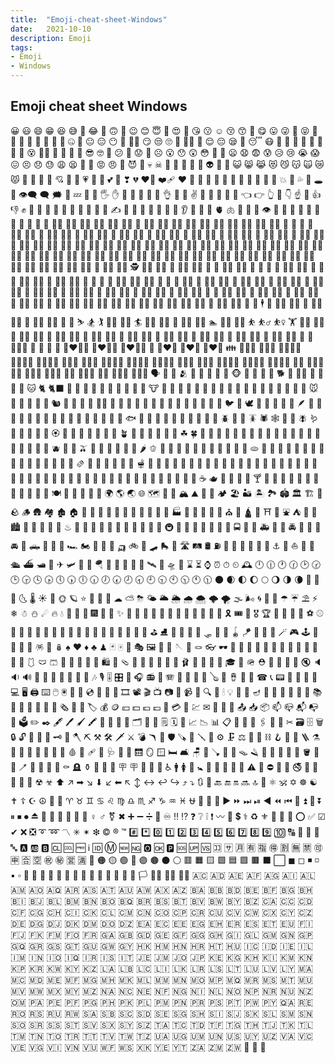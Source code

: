 ```yaml
---
title:  "Emoji-cheat-sheet-Windows"
date:   2021-10-10
description: Emoji
tags:
- Emoji
- Windows
---
```


## Emoji cheat sheet Windows

😀
😃
😄
😁
😆
😅
🤣
😂
🙂
🙃
🫠
😉
😊
😇
🥰
😍
🤩
😘
😗
☺
😚
😙
🥲
😋
😛
😜
🤪
😝
🤑
🤗
🤭
🫢
🫣
🤫
🤔
🫡
🤐
🤨
😐
😑
😶
🫥
😶‍🌫️
😏
😒
🙄
😬
😮‍💨
🤥
😌
😔
😪
🤤
😴
😷
🤒
🤕
🤢
🤮
🤧
🥵
🥶
🥴
😵
😵‍💫
🤯
🤠
🥳
🥸
😎
🤓
🧐
😕
🫤
😟
🙁
☹
😮
😯
😲
😳
🥺
🥹
😦
😧
😨
😰
😥
😢
😭
😱
😖
😣
😞
😓
😩
😫
🥱
😤
😡
😠
🤬
😈
👿
💀
☠
💩
🤡
👹
👺
👻
👽
👾
🤖
😺
😸
😹
😻
😼
😽
🙀
😿
😾
🙈
🙉
🙊
💌
💘
💝
💖
💗
💓
💞
💕
💟
❣
💔
❤️‍🔥
❤️‍🩹
❤
🧡
💛
💚
💙
💜
🤎
🖤
🤍
💋
💯
💢
💥
💫
💦
💨
🕳
💬
👁️‍🗨️
🗨
🗯
💭
💤
👋
🤚
🖐
✋
🖖
🫱
🫲
🫳
🫴
👌
🤌
🤏
✌
🤞
🫰
🤟
🤘
🤙
👈
👉
👆
🖕
👇
☝
🫵
👍
👎
✊
👊
🤛
🤜
👏
🙌
🫶
👐
🤲
🤝
🙏
✍
💅
🤳
💪
🦾
🦿
🦵
🦶
👂
🦻
👃
🧠
🫀
🫁
🦷
🦴
👀
👁
👅
👄
🫦
👶
🧒
👦
👧
🧑
👱
👨
🧔
🧔‍♂️
🧔‍♀️
👨‍🦰
👨‍🦱
👨‍🦳
👨‍🦲
👩
👩‍🦰
🧑‍🦰
👩‍🦱
🧑‍🦱
👩‍🦳
🧑‍🦳
👩‍🦲
🧑‍🦲
👱‍♀️
👱‍♂️
🧓
👴
👵
🙍
🙍‍♂️
🙍‍♀️
🙎
🙎‍♂️
🙎‍♀️
🙅
🙅‍♂️
🙅‍♀️
🙆
🙆‍♂️
🙆‍♀️
💁
💁‍♂️
💁‍♀️
🙋
🙋‍♂️
🙋‍♀️
🧏
🧏‍♂️
🧏‍♀️
🙇
🙇‍♂️
🙇‍♀️
🤦
🤦‍♂️
🤦‍♀️
🤷
🤷‍♂️
🤷‍♀️
🧑‍⚕️
👨‍⚕️
👩‍⚕️
🧑‍🎓
👨‍🎓
👩‍🎓
🧑‍🏫
👨‍🏫
👩‍🏫
🧑‍⚖️
👨‍⚖️
👩‍⚖️
🧑‍🌾
👨‍🌾
👩‍🌾
🧑‍🍳
👨‍🍳
👩‍🍳
🧑‍🔧
👨‍🔧
👩‍🔧
🧑‍🏭
👨‍🏭
👩‍🏭
🧑‍💼
👨‍💼
👩‍💼
🧑‍🔬
👨‍🔬
👩‍🔬
🧑‍💻
👨‍💻
👩‍💻
🧑‍🎤
👨‍🎤
👩‍🎤
🧑‍🎨
👨‍🎨
👩‍🎨
🧑‍✈️
👨‍✈️
👩‍✈️
🧑‍🚀
👨‍🚀
👩‍🚀
🧑‍🚒
👨‍🚒
👩‍🚒
👮
👮‍♂️
👮‍♀️
🕵
🕵️‍♂️
🕵️‍♀️
💂
💂‍♂️
💂‍♀️
🥷
👷
👷‍♂️
👷‍♀️
🫅
🤴
👸
👳
👳‍♂️
👳‍♀️
👲
🧕
🤵
🤵‍♂️
🤵‍♀️
👰
👰‍♂️
👰‍♀️
🤰
🫃
🫄
🤱
👩‍🍼
👨‍🍼
🧑‍🍼
👼
🎅
🤶
🧑‍🎄
🦸
🦸‍♂️
🦸‍♀️
🦹
🦹‍♂️
🦹‍♀️
🧙
🧙‍♂️
🧙‍♀️
🧚
🧚‍♂️
🧚‍♀️
🧛
🧛‍♂️
🧛‍♀️
🧜
🧜‍♂️
🧜‍♀️
🧝
🧝‍♂️
🧝‍♀️
🧞
🧞‍♂️
🧞‍♀️
🧟
🧟‍♂️
🧟‍♀️
🧌
💆
💆‍♂️
💆‍♀️
💇
💇‍♂️
💇‍♀️
🚶
🚶‍♂️
🚶‍♀️
🧍
🧍‍♂️
🧍‍♀️
🧎
🧎‍♂️
🧎‍♀️
🧑‍🦯
👨‍🦯
👩‍🦯
🧑‍🦼
👨‍🦼
👩‍🦼
🧑‍🦽
👨‍🦽
👩‍🦽
🏃
🏃‍♂️
🏃‍♀️
💃
🕺
🕴
👯
👯‍♂️
👯‍♀️
🧖
🧖‍♂️
🧖‍♀️
🧗
🧗‍♂️
🧗‍♀️
🤺
🏇
⛷
🏂
🏌
🏌️‍♂️
🏌️‍♀️
🏄
🏄‍♂️
🏄‍♀️
🚣
🚣‍♂️
🚣‍♀️
🏊
🏊‍♂️
🏊‍♀️
⛹
⛹️‍♂️
⛹️‍♀️
🏋
🏋️‍♂️
🏋️‍♀️
🚴
🚴‍♂️
🚴‍♀️
🚵
🚵‍♂️
🚵‍♀️
🤸
🤸‍♂️
🤸‍♀️
🤼
🤼‍♂️
🤼‍♀️
🤽
🤽‍♂️
🤽‍♀️
🤾
🤾‍♂️
🤾‍♀️
🤹
🤹‍♂️
🤹‍♀️
🧘
🧘‍♂️
🧘‍♀️
🛀
🛌
🧑‍🤝‍🧑
👭
👫
👬
💏
👩‍❤️‍💋‍👨
👨‍❤️‍💋‍👨
👩‍❤️‍💋‍👩
💑
👩‍❤️‍👨
👨‍❤️‍👨
👩‍❤️‍👩
👪
👨‍👩‍👦
👨‍👩‍👧
👨‍👩‍👧‍👦
👨‍👩‍👦‍👦
👨‍👩‍👧‍👧
👨‍👨‍👦
👨‍👨‍👧
👨‍👨‍👧‍👦
👨‍👨‍👦‍👦
👨‍👨‍👧‍👧
👩‍👩‍👦
👩‍👩‍👧
👩‍👩‍👧‍👦
👩‍👩‍👦‍👦
👩‍👩‍👧‍👧
👨‍👦
👨‍👦‍👦
👨‍👧
👨‍👧‍👦
👨‍👧‍👧
👩‍👦
👩‍👦‍👦
👩‍👧
👩‍👧‍👦
👩‍👧‍👧
🗣
👤
👥
🫂
👣
🦰
🦱
🦳
🦲
🐵
🐒
🦍
🦧
🐶
🐕
🦮
🐕‍🦺
🐩
🐺
🦊
🦝
🐱
🐈
🐈‍⬛
🦁
🐯
🐅
🐆
🐴
🐎
🦄
🦓
🦌
🦬
🐮
🐂
🐃
🐄
🐷
🐖
🐗
🐽
🐏
🐑
🐐
🐪
🐫
🦙
🦒
🐘
🦣
🦏
🦛
🐭
🐁
🐀
🐹
🐰
🐇
🐿
🦫
🦔
🦇
🐻
🐻‍❄️
🐨
🐼
🦥
🦦
🦨
🦘
🦡
🐾
🦃
🐔
🐓
🐣
🐤
🐥
🐦
🐧
🕊
🦅
🦆
🦢
🦉
🦤
🪶
🦩
🦚
🦜
🐸
🐊
🐢
🦎
🐍
🐲
🐉
🦕
🦖
🐳
🐋
🐬
🦭
🐟
🐠
🐡
🦈
🐙
🐚
🐌
🦋
🐛
🐜
🐝
🪲
🐞
🦗
🪳
🕷
🕸
🦂
🦟
🪰
🪱
🦠
💐
🌸
💮
🪷
🏵
🌹
🥀
🌺
🌻
🌼
🌷
🌱
🪴
🌲
🌳
🌴
🌵
🌾
🌿
☘
🍀
🍁
🍂
🍃
🪹
🪺
🍄
🍇
🍈
🍉
🍊
🍋
🍌
🍍
🥭
🍎
🍏
🍐
🍑
🍒
🍓
🫐
🥝
🍅
🫒
🥥
🥑
🍆
🥔
🥕
🌽
🌶
🫑
🥒
🥬
🥦
🧄
🧅
🥜
🫘
🌰
🍞
🥐
🥖
🫓
🥨
🥯
🥞
🧇
🧀
🍖
🍗
🥩
🥓
🍔
🍟
🍕
🌭
🥪
🌮
🌯
🫔
🥙
🧆
🥚
🍳
🥘
🍲
🫕
🥣
🥗
🍿
🧈
🧂
🥫
🍱
🍘
🍙
🍚
🍛
🍜
🍝
🍠
🍢
🍣
🍤
🍥
🥮
🍡
🥟
🥠
🥡
🦀
🦞
🦐
🦑
🦪
🍦
🍧
🍨
🍩
🍪
🎂
🍰
🧁
🥧
🍫
🍬
🍭
🍮
🍯
🍼
🥛
☕
🫖
🍵
🍶
🍾
🍷
🍸
🍹
🍺
🍻
🥂
🥃
🫗
🥤
🧋
🧃
🧉
🧊
🥢
🍽
🍴
🥄
🔪
🫙
🏺
🌍
🌎
🌏
🌐
🗺
🗾
🧭
🏔
⛰
🌋
🗻
🏕
🏖
🏜
🏝
🏞
🏟
🏛
🏗
🧱
🪨
🪵
🛖
🏘
🏚
🏠
🏡
🏢
🏣
🏤
🏥
🏦
🏨
🏩
🏪
🏫
🏬
🏭
🏯
🏰
💒
🗼
🗽
⛪
🕌
🛕
🕍
⛩
🕋
⛲
⛺
🌁
🌃
🏙
🌄
🌅
🌆
🌇
🌉
♨
🎠
🛝
🎡
🎢
💈
🎪
🚂
🚃
🚄
🚅
🚆
🚇
🚈
🚉
🚊
🚝
🚞
🚋
🚌
🚍
🚎
🚐
🚑
🚒
🚓
🚔
🚕
🚖
🚗
🚘
🚙
🛻
🚚
🚛
🚜
🏎
🏍
🛵
🦽
🦼
🛺
🚲
🛴
🛹
🛼
🚏
🛣
🛤
🛢
⛽
🛞
🚨
🚥
🚦
🛑
🚧
⚓
🛟
⛵
🛶
🚤
🛳
⛴
🛥
🚢
✈
🛩
🛫
🛬
🪂
💺
🚁
🚟
🚠
🚡
🛰
🚀
🛸
🧳
⌛
⏳
⌚
⏰
⏱
⏲
🕰
🕛
🕧
🕐
🕜
🕑
🕝
🕒
🕞
🕓
🕟
🕔
🕠
🕕
🕡
🕖
🕢
🕗
🕣
🕘
🕤
🕙
🕥
🕚
🕦
🌑
🌒
🌓
🌔
🌕
🌖
🌗
🌘
🌙
🌚
🌛
🌜
🌡
☀
🌝
🌞
🪐
⭐
🌟
🌠
🌌
☁
⛅
⛈
🌤
🌥
🌦
🌧
🌨
🌩
🌪
🌫
🌬
🌀
🌈
🌂
☂
☔
⛱
⚡
❄
☃
⛄
☄
🔥
💧
🌊
🎃
🎄
🎆
🎇
🧨
✨
🎈
🎉
🎊
🎋
🎍
🎎
🎏
🎐
🎑
🧧
🎀
🎁
🎗
🎟
🎫
🎖
🏆
🏅
🥇
🥈
🥉
⚽
⚾
🥎
🏀
🏐
🏈
🏉
🎾
🥏
🎳
🏏
🏑
🏒
🥍
🏓
🏸
🥊
🥋
🥅
⛳
⛸
🎣
🤿
🎽
🎿
🛷
🥌
🎯
🪀
🪁
🔫
🎱
🔮
🪄
🎮
🕹
🎰
🎲
🧩
🧸
🪅
🪩
🪆
♠
♥
♦
♣
♟
🃏
🀄
🎴
🎭
🖼
🎨
🧵
🪡
🧶
🪢
👓
🕶
🥽
🥼
🦺
👔
👕
👖
🧣
🧤
🧥
🧦
👗
👘
🥻
🩱
🩲
🩳
👙
👚
👛
👜
👝
🛍
🎒
🩴
👞
👟
🥾
🥿
👠
👡
🩰
👢
👑
👒
🎩
🎓
🧢
🪖
⛑
📿
💄
💍
💎
🔇
🔈
🔉
🔊
📢
📣
📯
🔔
🔕
🎼
🎵
🎶
🎙
🎚
🎛
🎤
🎧
📻
🎷
🪗
🎸
🎹
🎺
🎻
🪕
🥁
🪘
📱
📲
☎
📞
📟
📠
🔋
🪫
🔌
💻
🖥
🖨
⌨
🖱
🖲
💽
💾
💿
📀
🧮
🎥
🎞
📽
🎬
📺
📷
📸
📹
📼
🔍
🔎
🕯
💡
🔦
🏮
🪔
📔
📕
📖
📗
📘
📙
📚
📓
📒
📃
📜
📄
📰
🗞
📑
🔖
🏷
💰
🪙
💴
💵
💶
💷
💸
💳
🧾
💹
✉
📧
📨
📩
📤
📥
📦
📫
📪
📬
📭
📮
🗳
✏
✒
🖋
🖊
🖌
🖍
📝
💼
📁
📂
🗂
📅
📆
🗒
🗓
📇
📈
📉
📊
📋
📌
📍
📎
🖇
📏
📐
✂
🗃
🗄
🗑
🔒
🔓
🔏
🔐
🔑
🗝
🔨
🪓
⛏
⚒
🛠
🗡
⚔
💣
🪃
🏹
🛡
🪚
🔧
🪛
🔩
⚙
🗜
⚖
🦯
🔗
⛓
🪝
🧰
🧲
🪜
⚗
🧪
🧫
🧬
🔬
🔭
📡
💉
🩸
💊
🩹
🩼
🩺
🩻
🚪
🛗
🪞
🪟
🛏
🛋
🪑
🚽
🪠
🚿
🛁
🪤
🪒
🧴
🧷
🧹
🧺
🧻
🪣
🧼
🫧
🪥
🧽
🧯
🛒
🚬
⚰
🪦
⚱
🧿
🪬
🗿
🪧
🪧
🏧
🚮
🚰
♿
🚹
🚺
🚻
🚼
🚾
🛂
🛃
🛄
🛅
⚠
🚸
⛔
🚫
🚳
🚭
🚯
🚱
🚷
📵
🔞
☢
☣
⬆
↗
➡
↘
⬇
↙
⬅
↖
↕
↔
↩
↪
⤴
⤵
🔃
🔄
🔙
🔚
🔛
🔜
🔝
🛐
⚛
🕉
✡
☸
☯
✝
☦
☪
☮
🕎
🪯
♈
♉
♊
♋
♌
♍
♎
♏
♐
♑
♒
♓
⛎
🔀
🔁
🔂
▶
⏩
⏭
⏯
◀
⏪
⏮
🔼
⏫
🔽
⏬
⏸
⏹
⏺
⏏
🎦
🔅
🔆
📶
📳
📴
♀
♂
⚧
✖
➕
➖
➗
🟰
♾
‼
⁉
❓
❔
❕
❗
〰
💱
💲
⚕
♻
⚜
🔱
📛
🔰
⭕
✅
☑
✔
❌
❎
➰
➿
〽
✳
✴
❇
©
®
™
#️⃣
*️⃣
0️⃣
1️⃣
2️⃣
3️⃣
4️⃣
5️⃣
6️⃣
7️⃣
8️⃣
9️⃣
🔟
🔠
🔡
🔢
🔣
🔤
🅰
🆎
🅱
🆑
🆒
🆓
ℹ
🆔
Ⓜ
🆕
🆖
🅾
🆗
🅿
🆘
🆙
🆚
🈁
🈂
🈷
🈶
🈯
🉐
🈹
🈚
🈲
🉑
🈸
🈴
🈳
㊗
㊙
🈺
🈵
🔴
🟠
🟡
🟢
🔵
🟣
🟤
⚫
⚪
🟥
🟧
🟨
🟩
🟦
🟪
🟫
⬛
⬜
◼
◻
◾
◽
▪
▫
🔶
🔷
🔸
🔹
🔺
🔻
💠
🔘
🔳
🔲
🏁
🚩
🎌
🏴
🏳
🏳️‍🌈
🏳️‍⚧️
🏴‍☠️
🇦🇨
🇦🇩
🇦🇪
🇦🇫
🇦🇬
🇦🇮
🇦🇱
🇦🇲
🇦🇴
🇦🇶
🇦🇷
🇦🇸
🇦🇹
🇦🇺
🇦🇼
🇦🇽
🇦🇿
🇧🇦
🇧🇧
🇧🇩
🇧🇪
🇧🇫
🇧🇬
🇧🇭
🇧🇮
🇧🇯
🇧🇱
🇧🇲
🇧🇳
🇧🇴
🇧🇶
🇧🇷
🇧🇸
🇧🇹
🇧🇻
🇧🇼
🇧🇾
🇧🇿
🇨🇦
🇨🇨
🇨🇩
🇨🇫
🇨🇬
🇨🇭
🇨🇮
🇨🇰
🇨🇱
🇨🇲
🇨🇳
🇨🇴
🇨🇵
🇨🇷
🇨🇺
🇨🇻
🇨🇼
🇨🇽
🇨🇾
🇨🇿
🇩🇪
🇩🇬
🇩🇯
🇩🇰
🇩🇲
🇩🇴
🇩🇿
🇪🇦
🇪🇨
🇪🇪
🇪🇬
🇪🇭
🇪🇷
🇪🇸
🇪🇹
🇪🇺
🇫🇮
🇫🇯
🇫🇰
🇫🇲
🇫🇴
🇫🇷
🇬🇦
🇬🇧
🇬🇩
🇬🇪
🇬🇫
🇬🇬
🇬🇭
🇬🇮
🇬🇱
🇬🇲
🇬🇳
🇬🇵
🇬🇶
🇬🇷
🇬🇸
🇬🇹
🇬🇺
🇬🇼
🇬🇾
🇭🇰
🇭🇲
🇭🇳
🇭🇷
🇭🇹
🇭🇺
🇮🇨
🇮🇩
🇮🇪
🇮🇱
🇮🇲
🇮🇳
🇮🇴
🇮🇶
🇮🇷
🇮🇸
🇮🇹
🇯🇪
🇯🇲
🇯🇴
🇯🇵
🇰🇪
🇰🇬
🇰🇭
🇰🇮
🇰🇲
🇰🇳
🇰🇵
🇰🇷
🇰🇼
🇰🇾
🇰🇿
🇱🇦
🇱🇧
🇱🇨
🇱🇮
🇱🇰
🇱🇷
🇱🇸
🇱🇹
🇱🇺
🇱🇻
🇱🇾
🇲🇦
🇲🇨
🇲🇩
🇲🇪
🇲🇫
🇲🇬
🇲🇭
🇲🇰
🇲🇱
🇲🇲
🇲🇳
🇲🇴
🇲🇵
🇲🇶
🇲🇷
🇲🇸
🇲🇹
🇲🇺
🇲🇻
🇲🇼
🇲🇽
🇲🇾
🇲🇿
🇳🇦
🇳🇨
🇳🇪
🇳🇫
🇳🇬
🇳🇮
🇳🇱
🇳🇴
🇳🇵
🇳🇷
🇳🇺
🇳🇿
🇴🇲
🇵🇦
🇵🇪
🇵🇫
🇵🇬
🇵🇭
🇵🇰
🇵🇱
🇵🇲
🇵🇳
🇵🇷
🇵🇸
🇵🇹
🇵🇼
🇵🇾
🇶🇦
🇷🇪
🇷🇴
🇷🇸
🇷🇺
🇷🇼
🇸🇦
🇸🇧
🇸🇨
🇸🇩
🇸🇪
🇸🇬
🇸🇭
🇸🇮
🇸🇯
🇸🇰
🇸🇱
🇸🇲
🇸🇳
🇸🇴
🇸🇷
🇸🇸
🇸🇹
🇸🇻
🇸🇽
🇸🇾
🇸🇿
🇹🇦
🇹🇨
🇹🇩
🇹🇫
🇹🇬
🇹🇭
🇹🇯
🇹🇰
🇹🇱
🇹🇲
🇹🇳
🇹🇴
🇹🇷
🇹🇹
🇹🇻
🇹🇼
🇹🇿
🇺🇦
🇺🇬
🇺🇲
🇺🇳
🇺🇸
🇺🇾
🇺🇿
🇻🇦
🇻🇨
🇻🇪
🇻🇬
🇻🇮
🇻🇳
🇻🇺
🇼🇫
🇼🇸
🇽🇰
🇾🇪
🇾🇹
🇿🇦
🇿🇲
🇿🇼
🏴󠁧󠁢󠁥󠁮󠁧󠁿
🏴󠁧󠁢󠁳󠁣󠁴󠁿
🏴󠁧󠁢󠁷󠁬󠁳󠁿
